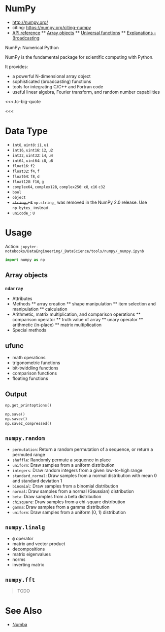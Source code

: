 # NumPy
* http://numpy.org/
* citing: https://numpy.org/citing-numpy
* [API reference](https://numpy.org/doc/stable/reference/index.html)
** [Array objects](https://numpy.org/doc/stable/reference/arrays.html)
** [Universal functions](https://numpy.org/doc/stable/reference/ufuncs.html)
** [Explanations - Broadcasting](https://numpy.org/doc/stable/user/basics.broadcasting.html)

NumPy: Numerical Python

NumPy is the fundamental package for scientific computing with Python.

It provides:

* a powerful N-dimensional array object
* sophisticated (broadcasting) functions
* tools for integrating C/C++ and Fortran code
* useful linear algebra, Fourier transform, and random number capabilities


<<<.tc-big-quote

<<<


# Data Type

* `int8`, `uint8`: `i1`, `u1`
* `int16`, `uint16`: `i2`, `u2`
* `int32`, `uint32`: `i4`, `u4`
* `int64`, `uint64`: `i8`, `u8`
* `float16`: `f2`
* `float32`: `f4`, `f`
* `float64`: `f8`, `d`
* `float128`: `f16`, `g`
* `complex64`, `complex128`, `complex256`: `c8`, `c16` `c32`
* `bool`
* `object`
* ~~`string_`: `S`~~ `np.string_` was removed in the NumPy 2.0 release. Use `np.bytes_` instead.
* `unicode_`: `U`

# Usage

Action: `jupyter-notebooks/DataEngineering/_DataScience/tools/numpy/_numpy.ipynb`

```python
import numpy as np
```

## Array objects
### `ndarray`

* Attributes
* Methods
** array creation
** shape manipulation
** item selection and manipulation
** calculation
* Arithmetic, matrix multiplication, and comparison operations
** comparison operator
** truth value of array
** unary operator
** arithmetic (in-place)
** matrix multiplication
* Special methods

## ufunc

* math operations
* trigonometric functions
* bit-twiddling functions
* comparison functions
* floating functions

## Output

```python
np.get_printoptions()

np.save()
np.savez()
np.savez_compressed()
```

## `numpy.random`

* `permutation`: Return a random permutation of a sequence, or return a permuted range
* `shuffle`: Randomly permute a sequence in place
* `uniform`: Draw samples from a uniform distribution
* `integers`: Draw random integers from a given low-to-high range
* `standard_normal`: Draw samples from a normal distribution with mean 0 and standard deviation 1
* `binomial`: Draw samples from a binomial distribution
* `normal`: Draw samples from a normal (Gaussian) distribution
* `beta`: Draw samples from a beta distribution
* `chisquare`: Draw samples from a chi-square distribution
* `gamma`: Draw samples from a gamma distribution
* `uniform`: Draw samples from a uniform [0, 1) distribution

## `numpy.linalg`

* `@` operator
* matrix and vector product
* decompositions
* matrix eigenvalues
* norms
* inverting matrix

## `numpy.fft`

> TODO

# See Also

* [Numba](./Numba.md)


